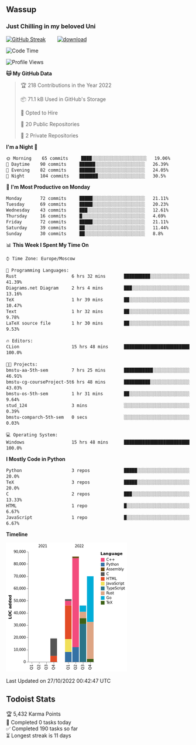 ## Wassup 
### Just Chilling in my beloved Uni 

<!--
-->

[![GitHub Streak](http://github-readme-streak-stats.herokuapp.com?user=archeoss&theme=shades-of-purple&hide_border=true&date_format=j%20M%5B%20Y%5D)](https://git.io/streak-stats)&nbsp;&nbsp;&nbsp;&nbsp;&nbsp;&nbsp;&nbsp;&nbsp;[![download](https://user-images.githubusercontent.com/68448737/147796309-d8b65b1d-4dde-40d9-b03a-2b42aaa6cd43.jpeg)
](http://bmstu.ru/)

<!--START_SECTION:waka-->
![Code Time](http://img.shields.io/badge/Code%20Time-641%20hrs%2010%20mins-blue)

![Profile Views](http://img.shields.io/badge/Profile%20Views-1-blue)

**🐱 My GitHub Data** 

> 🏆 218 Contributions in the Year 2022
 > 
> 📦 71.1 kB Used in GitHub's Storage 
 > 
> 💼 Opted to Hire
 > 
> 📜 20 Public Repositories 
 > 
> 🔑 2 Private Repositories  
 > 
**I'm a Night 🦉** 

```text
🌞 Morning    65 commits     ████░░░░░░░░░░░░░░░░░░░░░   19.06% 
🌆 Daytime    90 commits     ██████░░░░░░░░░░░░░░░░░░░   26.39% 
🌃 Evening    82 commits     ██████░░░░░░░░░░░░░░░░░░░   24.05% 
🌙 Night      104 commits    ███████░░░░░░░░░░░░░░░░░░   30.5%

```
📅 **I'm Most Productive on Monday** 

```text
Monday       72 commits     █████░░░░░░░░░░░░░░░░░░░░   21.11% 
Tuesday      69 commits     █████░░░░░░░░░░░░░░░░░░░░   20.23% 
Wednesday    43 commits     ███░░░░░░░░░░░░░░░░░░░░░░   12.61% 
Thursday     16 commits     █░░░░░░░░░░░░░░░░░░░░░░░░   4.69% 
Friday       72 commits     █████░░░░░░░░░░░░░░░░░░░░   21.11% 
Saturday     39 commits     ██░░░░░░░░░░░░░░░░░░░░░░░   11.44% 
Sunday       30 commits     ██░░░░░░░░░░░░░░░░░░░░░░░   8.8%

```


📊 **This Week I Spent My Time On** 

```text
⌚︎ Time Zone: Europe/Moscow

💬 Programming Languages: 
Rust                     6 hrs 32 mins       ██████████░░░░░░░░░░░░░░░   41.39% 
Diagrams.net Diagram     2 hrs 4 mins        ███░░░░░░░░░░░░░░░░░░░░░░   13.16% 
TeX                      1 hr 39 mins        ██░░░░░░░░░░░░░░░░░░░░░░░   10.47% 
Text                     1 hr 32 mins        ██░░░░░░░░░░░░░░░░░░░░░░░   9.78% 
LaTeX source file        1 hr 30 mins        ██░░░░░░░░░░░░░░░░░░░░░░░   9.53%

🔥 Editors: 
CLion                    15 hrs 48 mins      █████████████████████████   100.0%

🐱‍💻 Projects: 
bmstu-aa-5th-sem         7 hrs 25 mins       ███████████░░░░░░░░░░░░░░   46.91% 
bmstu-cg-courseProject-5t6 hrs 48 mins       ██████████░░░░░░░░░░░░░░░   43.03% 
bmstu-os-5th-sem         1 hr 31 mins        ██░░░░░░░░░░░░░░░░░░░░░░░   9.64% 
stud_124                 3 mins              ░░░░░░░░░░░░░░░░░░░░░░░░░   0.39% 
bmstu-comparch-5th-sem   0 secs              ░░░░░░░░░░░░░░░░░░░░░░░░░   0.03%

💻 Operating System: 
Windows                  15 hrs 48 mins      █████████████████████████   100.0%

```

**I Mostly Code in Python** 

```text
Python                   3 repos             █████░░░░░░░░░░░░░░░░░░░░   20.0% 
TeX                      3 repos             █████░░░░░░░░░░░░░░░░░░░░   20.0% 
C                        2 repos             ███░░░░░░░░░░░░░░░░░░░░░░   13.33% 
HTML                     1 repo              █░░░░░░░░░░░░░░░░░░░░░░░░   6.67% 
JavaScript               1 repo              █░░░░░░░░░░░░░░░░░░░░░░░░   6.67%

```


**Timeline**

![Chart not found](https://raw.githubusercontent.com/archeoss/archeoss/master/charts/bar_graph.png) 


 Last Updated on 27/10/2022 00:42:47 UTC
<!--END_SECTION:waka-->

## Todoist Stats

<!-- TODO-IST:START -->
🏆  5,432 Karma Points           
🌸  Completed 0 tasks today           
✅  Completed 190 tasks so far           
⏳  Longest streak is 11 days
<!-- TODO-IST:END -->

